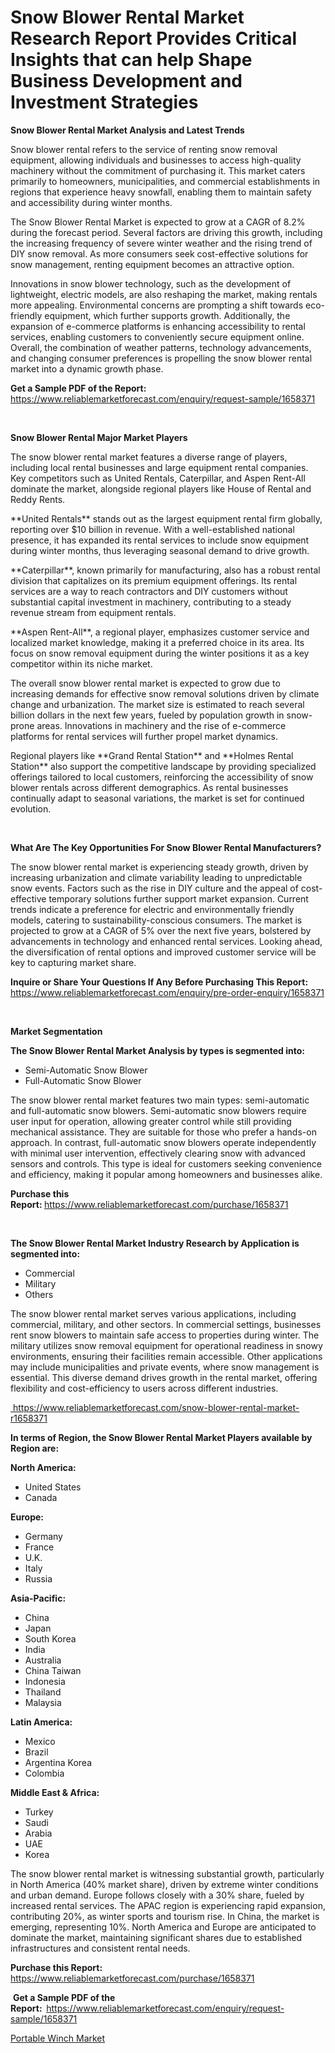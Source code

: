 <p><h1>Snow Blower Rental Market Research Report Provides Critical Insights that can help Shape Business Development and Investment Strategies</h1></p><p><strong>Snow Blower Rental Market Analysis and Latest Trends</strong></p>
<p><p>Snow blower rental refers to the service of renting snow removal equipment, allowing individuals and businesses to access high-quality machinery without the commitment of purchasing it. This market caters primarily to homeowners, municipalities, and commercial establishments in regions that experience heavy snowfall, enabling them to maintain safety and accessibility during winter months.</p><p>The Snow Blower Rental Market is expected to grow at a CAGR of 8.2% during the forecast period. Several factors are driving this growth, including the increasing frequency of severe winter weather and the rising trend of DIY snow removal. As more consumers seek cost-effective solutions for snow management, renting equipment becomes an attractive option. </p><p>Innovations in snow blower technology, such as the development of lightweight, electric models, are also reshaping the market, making rentals more appealing. Environmental concerns are prompting a shift towards eco-friendly equipment, which further supports growth. Additionally, the expansion of e-commerce platforms is enhancing accessibility to rental services, enabling customers to conveniently secure equipment online. Overall, the combination of weather patterns, technology advancements, and changing consumer preferences is propelling the snow blower rental market into a dynamic growth phase.</p></p>
<p><strong>Get a Sample PDF of the Report:&nbsp;</strong> <a href="https://www.reliablemarketforecast.com/enquiry/request-sample/1658371?utm_campaign=1108&utm_medium=2&utm_source=Github&utm_content=ia&utm_term=17022025&utm_id=snow-blower-rental">https://www.reliablemarketforecast.com/enquiry/request-sample/1658371</a></p>
<p>&nbsp;</p>
<p><strong>Snow Blower Rental Major Market Players</strong></p>
<p><p>The snow blower rental market features a diverse range of players, including local rental businesses and large equipment rental companies. Key competitors such as United Rentals, Caterpillar, and Aspen Rent-All dominate the market, alongside regional players like House of Rental and Reddy Rents.</p><p>**United Rentals** stands out as the largest equipment rental firm globally, reporting over $10 billion in revenue. With a well-established national presence, it has expanded its rental services to include snow equipment during winter months, thus leveraging seasonal demand to drive growth.</p><p>**Caterpillar**, known primarily for manufacturing, also has a robust rental division that capitalizes on its premium equipment offerings. Its rental services are a way to reach contractors and DIY customers without substantial capital investment in machinery, contributing to a steady revenue stream from equipment rentals.</p><p>**Aspen Rent-All**, a regional player, emphasizes customer service and localized market knowledge, making it a preferred choice in its area. Its focus on snow removal equipment during the winter positions it as a key competitor within its niche market.</p><p>The overall snow blower rental market is expected to grow due to increasing demands for effective snow removal solutions driven by climate change and urbanization. The market size is estimated to reach several billion dollars in the next few years, fueled by population growth in snow-prone areas. Innovations in machinery and the rise of e-commerce platforms for rental services will further propel market dynamics.</p><p>Regional players like **Grand Rental Station** and **Holmes Rental Station** also support the competitive landscape by providing specialized offerings tailored to local customers, reinforcing the accessibility of snow blower rentals across different demographics. As rental businesses continually adapt to seasonal variations, the market is set for continued evolution.</p></p>
<p>&nbsp;</p>
<p><strong>What Are The Key Opportunities For Snow Blower Rental Manufacturers?</strong></p>
<p><p>The snow blower rental market is experiencing steady growth, driven by increasing urbanization and climate variability leading to unpredictable snow events. Factors such as the rise in DIY culture and the appeal of cost-effective temporary solutions further support market expansion. Current trends indicate a preference for electric and environmentally friendly models, catering to sustainability-conscious consumers. The market is projected to grow at a CAGR of 5% over the next five years, bolstered by advancements in technology and enhanced rental services. Looking ahead, the diversification of rental options and improved customer service will be key to capturing market share.</p></p>
<p><strong>Inquire or Share Your Questions If Any Before Purchasing This Report:</strong> <a href="https://www.reliablemarketforecast.com/enquiry/pre-order-enquiry/1658371?utm_campaign=1108&utm_medium=2&utm_source=Github&utm_content=ia&utm_term=17022025&utm_id=snow-blower-rental">https://www.reliablemarketforecast.com/enquiry/pre-order-enquiry/1658371</a></p>
<p>&nbsp;</p>
<p><strong>Market Segmentation</strong></p>
<p><strong>The Snow Blower Rental Market Analysis by types is segmented into:</strong></p>
<p><ul><li>Semi-Automatic Snow Blower</li><li>Full-Automatic Snow Blower</li></ul></p>
<p><p>The snow blower rental market features two main types: semi-automatic and full-automatic snow blowers. Semi-automatic snow blowers require user input for operation, allowing greater control while still providing mechanical assistance. They are suitable for those who prefer a hands-on approach. In contrast, full-automatic snow blowers operate independently with minimal user intervention, effectively clearing snow with advanced sensors and controls. This type is ideal for customers seeking convenience and efficiency, making it popular among homeowners and businesses alike.</p></p>
<p><strong>Purchase this Report:&nbsp;</strong><a href="https://www.reliablemarketforecast.com/purchase/1658371?utm_campaign=1108&utm_medium=2&utm_source=Github&utm_content=ia&utm_term=17022025&utm_id=snow-blower-rental">https://www.reliablemarketforecast.com/purchase/1658371</a></p>
<p>&nbsp;</p>
<p><strong>The Snow Blower Rental Market Industry Research by Application is segmented into:</strong></p>
<p><ul><li>Commercial</li><li>Military</li><li>Others</li></ul></p>
<p><p>The snow blower rental market serves various applications, including commercial, military, and other sectors. In commercial settings, businesses rent snow blowers to maintain safe access to properties during winter. The military utilizes snow removal equipment for operational readiness in snowy environments, ensuring their facilities remain accessible. Other applications may include municipalities and private events, where snow management is essential. This diverse demand drives growth in the rental market, offering flexibility and cost-efficiency to users across different industries.</p></p>
<p><a href="https://www.reliablemarketforecast.com/snow-blower-rental-market-r1658371?utm_campaign=1108&utm_medium=2&utm_source=Github&utm_content=ia&utm_term=17022025&utm_id=snow-blower-rental">&nbsp;https://www.reliablemarketforecast.com/snow-blower-rental-market-r1658371</a></p>
<p><strong>In terms of Region, the Snow Blower Rental Market Players available by Region are:</strong></p>
<p>
    <p> <strong> North America: </strong>
        <ul>
            <li>United States</li>
            <li>Canada</li>
        </ul>
        </p> 
    <p> <strong> Europe: </strong>
        <ul>
            <li>Germany</li>
            <li>France</li>
            <li>U.K.</li>
            <li>Italy</li>
            <li>Russia</li>
        </ul>
        </p> 
    <p> <strong> Asia-Pacific: </strong>
        <ul>
            <li>China</li>
            <li>Japan</li>
            <li>South Korea</li>
            <li>India</li>
            <li>Australia</li>
            <li>China Taiwan</li>
            <li>Indonesia</li>
            <li>Thailand</li>
            <li>Malaysia</li>
        </ul>
        </p> 
    <p> <strong> Latin America: </strong>
        <ul>
            <li>Mexico</li>
            <li>Brazil</li>
            <li>Argentina Korea</li>
            <li>Colombia</li>
        </ul>
        </p> 
    <p> <strong> Middle East & Africa: </strong>
        <ul>
            <li>Turkey</li>
            <li>Saudi</li>
            <li>Arabia</li>
            <li>UAE</li>
            <li>Korea</li>
        </ul>
    </p>
    </p>
<p><p>The snow blower rental market is witnessing substantial growth, particularly in North America (40% market share), driven by extreme winter conditions and urban demand. Europe follows closely with a 30% share, fueled by increased rental services. The APAC region is experiencing rapid expansion, contributing 20%, as winter sports and tourism rise. In China, the market is emerging, representing 10%. North America and Europe are anticipated to dominate the market, maintaining significant shares due to established infrastructures and consistent rental needs.</p></p>
<p><strong>Purchase this Report: </strong><a href="https://www.reliablemarketforecast.com/purchase/1658371?utm_campaign=1108&utm_medium=2&utm_source=Github&utm_content=ia&utm_term=17022025&utm_id=snow-blower-rental">https://www.reliablemarketforecast.com/purchase/1658371</a></p>
<p>&nbsp;<strong>Get a Sample PDF of the Report:&nbsp;&nbsp;</strong><a href="https://www.reliablemarketforecast.com/enquiry/request-sample/1658371?utm_campaign=1108&utm_medium=2&utm_source=Github&utm_content=ia&utm_term=17022025&utm_id=snow-blower-rental">https://www.reliablemarketforecast.com/enquiry/request-sample/1658371</a></p>
<p><strong></strong></p>
<p><p><a href="https://github.com/CliffMedina6/Market-Research-Report-List-7/blob/main/portable-winch-market.md?utm_campaign=1108&utm_medium=2&utm_source=Github&utm_content=ia&utm_term=17022025&utm_id=snow-blower-rental">Portable Winch Market</a></p></p>